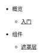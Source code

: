 * 概览
    - [入门](/)

* 组件
    - [遮罩层](component/Overlay.md)
    <!-- - [城市选择](component/Product_CitySelect.md)
    - [单图内容推荐](component/Product_SingleImageWithContent.md)
    - [横向图文](component/Product_HorizontalGraphics.md)
    - [Feeds列表](component/Product_Feeds.md) -->

